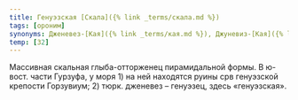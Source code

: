 ```yaml
---
title: Генуэзская [Скала]({% link _terms/скала.md %})
tags: [ороним]
synonyms: Дженевез-[Кая]({% link _terms/кая.md %}), Джуневиз-[Кая]({% link _terms/кая.md %})
temp: [З2]
---
```


Массивная скальная глыба-отторженец пирамидальной формы. В ю-вост. части
Гурзуфа, у моря 1) на ней находятся руины срв генуэзской крепости Горзувиум; 2)
тюрк. дженевез – генуэзец, здесь «генуэзская».
